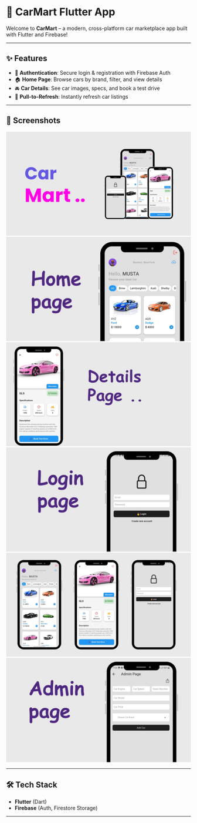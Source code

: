 # 🚗 CarMart Flutter App

Welcome to **CarMart** – a modern, cross-platform car marketplace app built with Flutter and Firebase! 

---

## ✨ Features

- 🔐 **Authentication**: Secure login & registration with Firebase Auth
- 🏠 **Home Page**: Browse cars by brand, filter, and view details
- 🚘 **Car Details**: See car images, specs, and book a test drive
- 🔄 **Pull-to-Refresh**: Instantly refresh car listings

---

## 📸 Screenshots

 
 
![](assets/screenshots/1.png) 
![](assets/screenshots/2.png) 
![](assets/screenshots/3.png)
![](assets/screenshots/4.png) 
![](assets/screenshots/5.png) 
![](assets/screenshots/6.png) 

---

## 🛠️ Tech Stack

- **Flutter** (Dart)
- **Firebase** (Auth, Firestore Storage)
 

---

